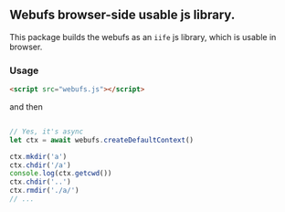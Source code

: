 ## Webufs browser-side usable js library.

This package builds the webufs as an `iife` js library, 
which is usable in browser.

### Usage
```html
<script src="webufs.js"></script>
```
and then
```js

// Yes, it's async
let ctx = await webufs.createDefaultContext()

ctx.mkdir('a')
ctx.chdir('/a')
console.log(ctx.getcwd())
ctx.chdir('..')
ctx.rmdir('./a/')
// ...
```
